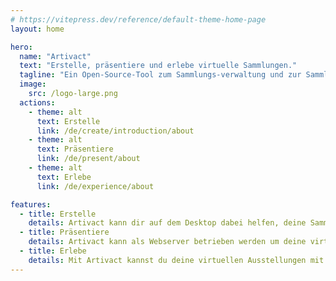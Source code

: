 ```yaml
---
# https://vitepress.dev/reference/default-theme-home-page
layout: home

hero:
  name: "Artivact"
  text: "Erstelle, präsentiere und erlebe virtuelle Sammlungen."
  tagline: "Ein Open-Source-Tool zum Sammlungs-verwaltung und zur Sammlungspräsentation."
  image:
    src: /logo-large.png
  actions:
    - theme: alt
      text: Erstelle
      link: /de/create/introduction/about
    - theme: alt
      text: Präsentiere
      link: /de/present/about
    - theme: alt
      text: Erlebe
      link: /de/experience/about

features:
  - title: Erstelle
    details: Artivact kann dir auf dem Desktop dabei helfen, deine Sammlung zu virtualisieren und zu verwalten.
  - title: Präsentiere
    details: Artivact kann als Webserver betrieben werden um deine virtuelle Sammlung einfach im Netz zu präsentieren.
  - title: Erlebe
    details: Mit Artivact kannst du deine virtuellen Ausstellungen mit VR/AR erleben.
---
```

